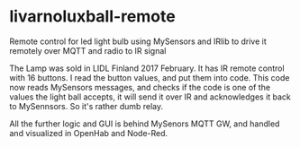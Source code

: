 # livarnoluxball-remote
Remote control for led light bulb using MySensors and IRlib to drive it remotely over MQTT and radio to IR signal

The Lamp was sold in LIDL Finland 2017 February. It has IR remote control with 16 buttons. I read the button values, and put them into code. This code now reads MySensors messages, and checks if the code is one of the values the light ball accepts, it will send it over IR and acknowledges it back to MySennsors. So it's rather dumb relay.

All the further logic and GUI is behind MySenors MQTT GW, and handled and visualized in OpenHab and Node-Red.


